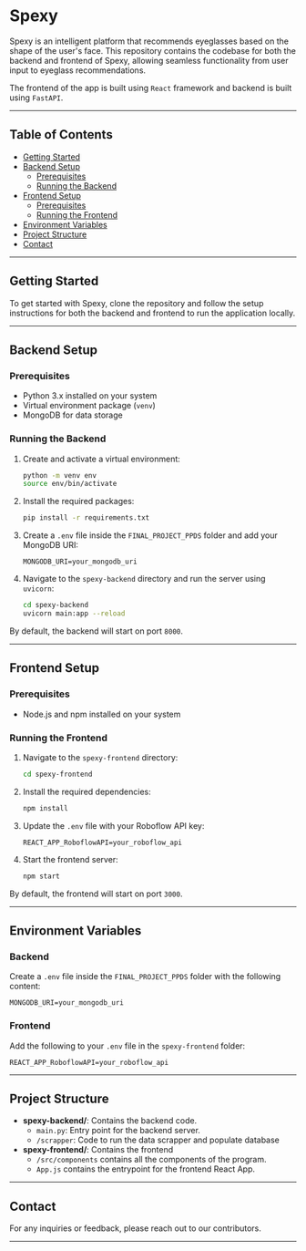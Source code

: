 # Spexy

Spexy is an intelligent platform that recommends eyeglasses based on the shape of the user's face. This repository contains the codebase for both the backend and frontend of Spexy, allowing seamless functionality from user input to eyeglass recommendations.

The frontend of the app is built using `React` framework and backend is built using `FastAPI`. 

---

## Table of Contents
- [Getting Started](#getting-started)
- [Backend Setup](#backend-setup)
  - [Prerequisites](#prerequisites)
  - [Running the Backend](#running-the-backend)
- [Frontend Setup](#frontend-setup)
  - [Prerequisites](#prerequisites-1)
  - [Running the Frontend](#running-the-frontend)
- [Environment Variables](#environment-variables)
- [Project Structure](#project-structure)
- [Contact](#contact)

---

## Getting Started

To get started with Spexy, clone the repository and follow the setup instructions for both the backend and frontend to run the application locally.

---

## Backend Setup

### Prerequisites

- Python 3.x installed on your system
- Virtual environment package (`venv`)
- MongoDB for data storage

### Running the Backend

1. Create and activate a virtual environment:

   ```bash
   python -m venv env
   source env/bin/activate
   ```

2. Install the required packages:

   ```bash
   pip install -r requirements.txt
   ```

3. Create a `.env` file inside the `FINAL_PROJECT_PPDS` folder and add your MongoDB URI:

   ```
   MONGODB_URI=your_mongodb_uri
   ```

4. Navigate to the `spexy-backend` directory and run the server using `uvicorn`:

   ```bash
   cd spexy-backend
   uvicorn main:app --reload
   ```

By default, the backend will start on port `8000`.

---

## Frontend Setup

### Prerequisites

- Node.js and npm installed on your system

### Running the Frontend

1. Navigate to the `spexy-frontend` directory:

   ```bash
   cd spexy-frontend
   ```

2. Install the required dependencies:

   ```bash
   npm install
   ```

3. Update the `.env` file with your Roboflow API key:

   ```
   REACT_APP_RoboflowAPI=your_roboflow_api
   ```

4. Start the frontend server:

   ```bash
   npm start
   ```

By default, the frontend will start on port `3000`.

---

## Environment Variables

### Backend

Create a `.env` file inside the `FINAL_PROJECT_PPDS` folder with the following content:

```
MONGODB_URI=your_mongodb_uri
```

### Frontend

Add the following to your `.env` file in the `spexy-frontend` folder:

```
REACT_APP_RoboflowAPI=your_roboflow_api
```

---

## Project Structure

- **spexy-backend/**: Contains the backend code.
  - `main.py`: Entry point for the backend server.
  - `/scrapper`: Code to run the data scrapper and populate database
- **spexy-frontend/**: Contains the frontend 
    - `/src/components` contains all the components of the program.
    - `App.js` contains the entrypoint for the frontend React App.

---

## Contact

For any inquiries or feedback, please reach out to our contributors. 

---
